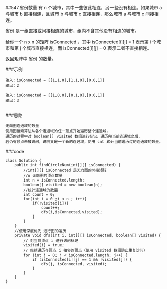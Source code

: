 ##547.省份数量
有 n 个城市，其中一些彼此相连，另一些没有相连。如果城市 a 与城市 b 直接相连，且城市 b 与城市 c 直接相连，那么城市 a 与城市 c 间接相连。

省份 是一组直接或间接相连的城市，组内不含其他没有相连的城市。

给你一个 n x n 的矩阵 isConnected ，其中 isConnected[i][j] = 1 表示第 i 个城市和第 j 个城市直接相连，而 isConnected[i][j] = 0 表示二者不直接相连。

返回矩阵中 省份 的数量。

###示例
~~~~
输入：isConnected = [[1,1,0],[1,1,0],[0,0,1]]
输出：2

输入：isConnected = [[1,0,0],[0,1,0],[0,0,1]]
输出：3


~~~~
###思路
~~~~
无向图连通域的数量
使用图搜索算法从各个连通域的任一顶点开始遍历整个连通域，
遍历的过程中对 boolean[] visited 数组进行标记，遍历完当前连通域之后，
若仍有顶点未被访问，说明又是一个新的连通域，使用 cnt 累计当前遍历过的连通域的数量。
~~~~
###code
~~~~
class Solution {
    public int findCircleNum(int[][] isConnected) {
        //int[][] isConnected 是无向图的邻接矩阵
        //n 无向图的顶点数量
        int n = isConnected.length;
        boolean[] visited = new boolean[n];
        //统计连通域的数量
        int count = 0;
        for(int i = 0 ;i < n ; i++){
            if(!visited[i]){
                count++;
                dfs(i,isConnected,visited);
            }
        }
    }
    //使用深度优先 进行图的遍历
    private void dfs(int i, int[][] isConnected, boolean[] visited) {
        // 对当前顶点 i 进行访问标记
        visited[i] = true;
        // 继续遍历与顶点 i 相邻的顶点（使用 visited 数组防止重复访问）
        for (int j = 0; j < isConnected.length; j++) {
            if (isConnected[i][j] == 1 && !visited[j]) {
                dfs(j, isConnected, visited);
            }
        }
    }
}
~~~~